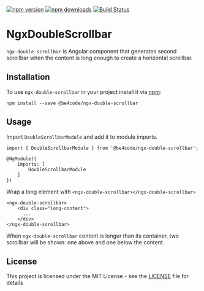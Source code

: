 [![npm version](https://badge.fury.io/js/%40be4code%2Fngx-double-scrollbar.svg)](https://badge.fury.io/js/%40be4code%2Fngx-double-scrollbar)
[![npm downloads](https://img.shields.io/npm/dm/@be4code/ngx-double-scrollbar.svg)](https://npmjs.org/@be4code/ngx-double-scrollbar)
[![Build Status](https://travis-ci.org/be4code/ngx-double-scrollbar.svg?branch=master)](https://travis-ci.org/be4code/ngx-double-scrollbar)

# NgxDoubleScrollbar

`ngx-double-scrollbar` is Angular component that generates second scrollbar when the content is long enough to create a horizontal scrollbar. 


## Installation

To use `ngx-double-scrollbar` in your project install it via [npm](https://www.npmjs.com/package/@be4code/ngx-double-scrollbar):
```
npm install --save @be4code/ngx-double-scrollbar
```


## Usage
Import `DoubleScrollbarModule` and add it to module imports.
```
import { DoubleScrollbarModule } from '@be4code/ngx-double-scrollbar';

@NgModule({
    imports: [
        DoubleScrollbarModule
    ]
})
```

Wrap a long element with `<ngx-double-scrollbar></ngx-double-scrollbar>`
```
<ngx-double-scrollbar>
    <div class="long-content">
      ...
    </div>
</ngx-double-scrollbar>    
```
When `ngx-double-scrollbar` content is longer than its container, two scrollbar will be shown: one above and one below the content.

## License

This project is licensed under the MIT License - see the [LICENSE](LICENSE) file for details
